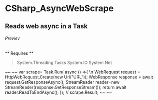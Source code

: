 # CSharp_AsyncWebScrape
## Reads web async in a Task
###### Previev
** Requires **
> System.Threading.Tasks
> System.IO
> System.Net

~~                ~~
var scrape= Task.Run( async () =>{ \n
WebRequest request = HttpWebRequest.Create(new Uri("URL"));
WebResponse response = await request.GetResponseAsync();
StreamReader reader=new StreamReader(response.GetResponseStream());
return await reader.ReadToEndAsync();
});
// scrape.Result;
~~                ~~

